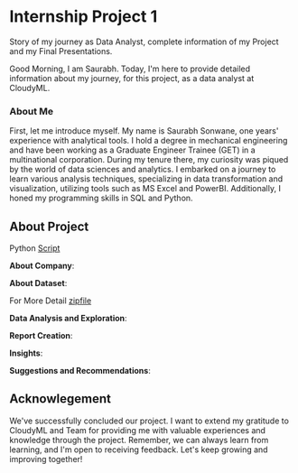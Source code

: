 # Internship Project 1

Story of my journey as Data Analyst, complete information of my Project and my Final Presentations.

Good Morning, I am Saurabh. Today, I'm here to provide detailed information about my journey, for this project, as a data analyst at CloudyML.

### About Me
First, let me introduce myself. My name is Saurabh Sonwane, one years' experience with analytical tools. I hold a degree in mechanical engineering and have been working as a Graduate Engineer Trainee (GET) in a multinational corporation. During my tenure there, my curiosity was piqued by the world of data sciences and analytics. I embarked on a journey to learn various analysis techniques, specializing in data transformation and visualization, utilizing tools such as MS Excel and PowerBI. Additionally, I honed my programming skills in SQL and Python.

## About Project

Python [Script]()

**About Company**:

**About Dataset**:

For More Detail [zipfile]()

**Data Analysis and Exploration**:

**Report Creation**:

**Insights**:

**Suggestions and Recommendations**:

## Acknowlegement
We've successfully concluded our project. I want to extend my gratitude to CloudyML and Team for providing me with valuable experiences and knowledge through the project. Remember, we can always learn from learning, and I'm open to receiving feedback. Let's keep growing and improving together!
